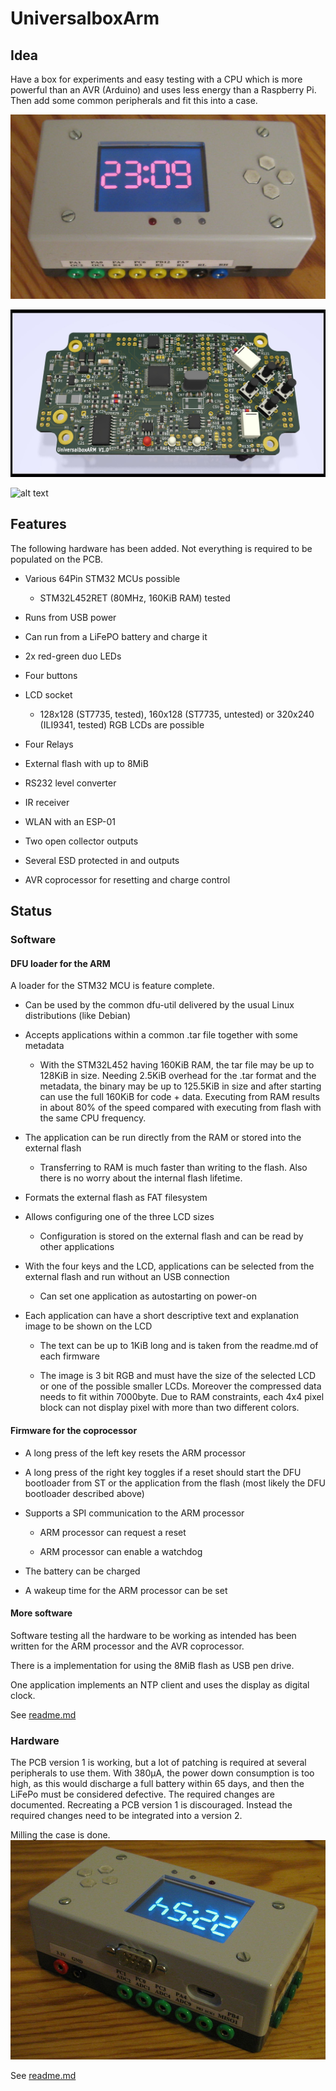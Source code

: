# UniversalboxArm

## Idea

Have a box for experiments and easy testing with a CPU which is more powerful than an AVR (Arduino)
and uses less energy than a Raspberry Pi.
Then add some common peripherals and fit this into a case.

![alt text](img/box-v1-complete.jpg "PCB version 1 running, showing a clock")

![alt text](img/production-version-rendered.jpg "Kicad rendering")

![alt text](img/pcb-v1-running-dfu-loader.jpg "PCB running with 2.2\" LCD")

## Features

The following hardware has been added. Not everything is required to be populated on the PCB.

- Various 64Pin STM32 MCUs possible

    - STM32L452RET (80MHz, 160KiB RAM) tested

- Runs from USB power

- Can run from a LiFePO battery and charge it

- 2x red-green duo LEDs

- Four buttons

- LCD socket

    - 128x128 (ST7735, tested), 160x128 (ST7735, untested) or 320x240 (ILI9341, tested) RGB LCDs are possible

- Four Relays

- External flash with up to 8MiB

- RS232 level converter

- IR receiver

- WLAN with an ESP-01

- Two open collector outputs

- Several ESD protected in and outputs

- AVR coprocessor for resetting and charge control

## Status

### Software

#### DFU loader for the ARM

A loader for the STM32 MCU is feature complete.

- Can be used by the common dfu-util delivered by the usual Linux distributions (like Debian)

- Accepts applications within a common .tar file together with some metadata

    - With the STM32L452 having 160KiB RAM, the tar file may be up to 128KiB in size.
Needing 2.5KiB overhead for the .tar format and the metadata, the binary may be up to 125.5KiB in size and after starting can use the full 160KiB for code + data.
Executing from RAM results in about 80% of the speed compared with executing from flash with the same CPU frequency.

- The application can be run directly from the RAM or stored into the external flash

    - Transferring to RAM is much faster than writing to the flash. Also there is no worry about the internal flash lifetime.

- Formats the external flash as FAT filesystem

- Allows configuring one of the three LCD sizes

    - Configuration is stored on the external flash and can be read by other applications

- With the four keys and the LCD, applications can be selected from the external flash and run without an USB connection

    - Can set one application as autostarting on power-on

- Each application can have a short descriptive text and explanation image to be shown on the LCD

    - The text can be up to 1KiB long and is taken from the readme.md of each firmware

    - The image is 3 bit RGB and must have the size of the selected LCD or one of the possible smaller LCDs.
Moreover the compressed data needs to fit within 7000byte. Due to RAM constraints, each 4x4 pixel block can not display pixel with more than two different colors.

#### Firmware for the coprocessor

- A long press of the left key resets the ARM processor

- A long press of the right key toggles if a reset should start the DFU bootloader from ST or the application from the flash (most likely the DFU bootloader described above)

- Supports a SPI communication to the ARM processor

    - ARM processor can request a reset

    - ARM processor can enable a watchdog

- The battery can be charged

- A wakeup time for the ARM processor can be set

#### More software

Software testing all the hardware to be working as intended has been written for the ARM processor and the AVR coprocessor.

There is a implementation for using the 8MiB flash as USB pen drive.

One application implements an NTP client and uses the display as digital clock.

See [readme.md](src/apps/readme.md)


### Hardware

The PCB version 1 is working, but a lot of patching is required at several peripherals to use them.
With 380µA, the power down consumption is too high, as this would discharge a full battery within 65 days, and then the LiFePo must be considered defective.
The required changes are documented. Recreating a PCB version 1 is discouraged.
Instead the required changes need to be integrated into a version 2.

Milling the case is done.
![alt text](img/box-v1-complete-backside.jpg "PCB version 1 running, backside")

See [readme.md](case/readme.md)